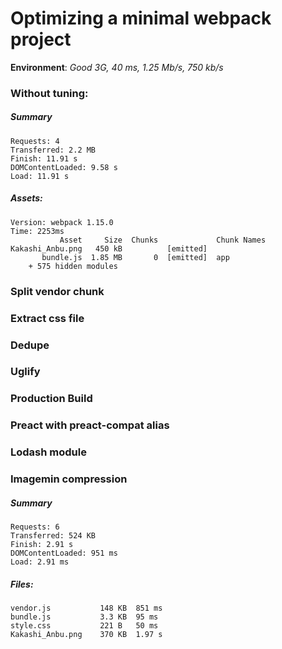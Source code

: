 # Optimizing a minimal webpack project

**Environment**: *Good 3G, 40 ms, 1.25 Mb/s, 750 kb/s*

### Without tuning:

##### Summary

```
Requests: 4
Transferred: 2.2 MB
Finish: 11.91 s
DOMContentLoaded: 9.58 s
Load: 11.91 s
```

##### Assets:
```
Version: webpack 1.15.0
Time: 2253ms
           Asset     Size  Chunks             Chunk Names
Kakashi_Anbu.png   450 kB          [emitted]
       bundle.js  1.85 MB       0  [emitted]  app
    + 575 hidden modules
```

### Split vendor chunk

### Extract css file

### Dedupe

### Uglify

### Production Build

### Preact with preact-compat alias

### Lodash module 

### Imagemin compression

##### Summary
```
Requests: 6
Transferred: 524 KB
Finish: 2.91 s
DOMContentLoaded: 951 ms
Load: 2.91 ms
```

##### Files:
```
vendor.js           148 KB  851 ms
bundle.js           3.3 KB  95 ms
style.css           221 B   50 ms
Kakashi_Anbu.png    370 KB  1.97 s
```


